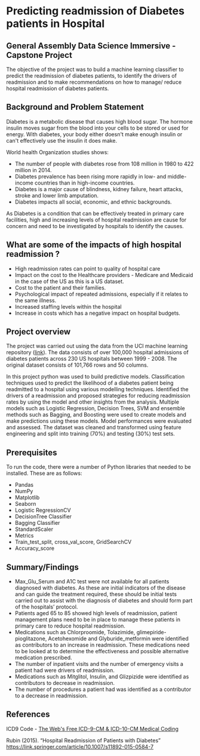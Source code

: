 # Predicting readmission of Diabetes patients in Hospital

## General Assembly Data Science Immersive - Capstone Project

The objective of the project was to build a machine learning classifier to predict the readmission of diabetes patients, to identify the drivers of readmission and to make recommendations on how to manage/ reduce hospital readmission of diabetes patients.

## Background and Problem Statement

Diabetes is a metabolic disease that causes high blood sugar. The hormone insulin moves sugar from the blood into your cells to be stored or used for energy. With diabetes, your body either doesn't make enough insulin or can't effectively use the insulin it does make.

World health Organization studies shows:
* The number of people with diabetes rose from 108 million in 1980 to 422 million in 2014.
* Diabetes prevalence has been rising more rapidly in low- and middle-income countries than in high-income countries.
* Diabetes is a major cause of blindness, kidney failure, heart attacks, stroke and lower limb amputation. 
* Diabetes impacts all social, economic, and ethnic backgrounds.

As Diabetes is a condition  that can be effectively treated in primary care facilities, high and increasing levels of hospital readmission are cause for concern and need to be investigated by hospitals to identify the causes. 

## What are some of the impacts of high hospital readmission ? 

* High readmission rates can point to quality of hospital care
* Impact on the cost to the Healthcare providers - Medicare and Medicaid in the case of the US as this is a US dataset.
* Cost to the patient and their families.
* Psychological impact of repeated admissions, especially if it relates to the same illness.
* Increased staffing levels within the hospital 
* Increase in costs which has a negative impact on hospital budgets.

 
## Project overview

The project was  carried out using the data from the UCI machine learning repository ([link](https://archive.ics.uci.edu/ml/datasets/diabetes+130-us+hospitals+for+years+1999-2008)).
The data consists of over 100,000 hospital admissions of diabetes patients across 230 US hospitals between 1999 - 2008. The original dataset consists of 101,766 rows and 50 columns.

In this project python was used to build predictive models. Classification techniques used to predict the likelihood of a diabetes patient being readmitted to a hospital using various modelling techniques. Identified the drivers of a readmission and proposed strategies for reducing readmission rates by using the model and other insights from the analysis. Multiple models such as Logistic Regression, Decision Trees, SVM and ensemble methods such as Bagging, and Boosting were used to create models and make predictions using these models. Model performances were evaluated and assessed. 
The dataset was cleaned and transformed using feature engineering and split into training (70%) and testing (30%) test sets.

## Prerequisites

To run the code, there were a number of Python libraries that needed to be installed. These are as follows:

* Pandas
* NumPy
* Matplotlib
* Seaborn
* Logistic RegressionCV
* DecisionTree Classifier
* Bagging Classifier
* StandardScaler
* Metrics
* Train_test_split, cross_val_score, GridSearchCV
* Accuracy_score


## Summary/Findings

* Max_Glu_Serum  and A1C test were not available for all patients diagnosed with diabetes. As these are initial indicators of the disease and can guide the treatment required, these should be initial tests carried out to assist with the diagnosis of diabetes and should form part of the hospitals’ protocol.
* Patients aged 65 to 85 showed high levels of readmission, patient management plans need to be in place to manage these patients in primary care to reduce hospital readmission.
* Medications such as Chlorproomide,  Tolazimide, glimepiride-pioglitazone, Acetohexomide and Glyburide_metformin were identified as contributors to an increase in readmission.   These medications need to be looked at to determine the effectiveness and possible alternative medication prescribed.
* The number of inpatient visits and the number of emergency visits a patient had were drivers of readmission. 
* Medications such as Mitglitol, Insulin, and Glizpizide were identified as contributors to decrease in readmission.
* The number of procedures a patient had was identified as a contributor to a decrease in readmission.


## References


ICD9 Code - [The Web's Free ICD-9-CM & ICD-10-CM Medical Coding](http://www.icd9data.com/2009/Volume1/default.htm)

Rubin (2015). “Hospital Readmission of Patients with Diabetes” https://link.springer.com/article/10.1007/s11892-015-0584-7

